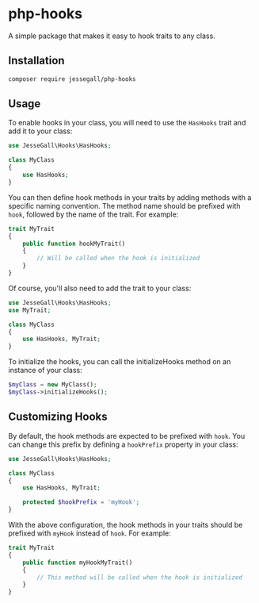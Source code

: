 # php-hooks

A simple package that makes it easy to hook traits to any class.

## Installation

```bash
composer require jessegall/php-hooks
```

## Usage

To enable hooks in your class, you will need to use the `HasHooks` trait and add it to your class:

```php
use JesseGall\Hooks\HasHooks;

class MyClass
{
    use HasHooks;
}
```

You can then define hook methods in your traits by adding methods with a specific naming convention. The method name
should be prefixed with `hook`, followed by the name of the trait. For example:

```php
trait MyTrait
{
    public function hookMyTrait()
    {
        // Will be called when the hook is initialized
    }  
}
```

Of course, you'll also need to add the trait to your class:

```php
use JesseGall\Hooks\HasHooks;
use MyTrait;

class MyClass
{
    use HasHooks, MyTrait;
}
```

To initialize the hooks, you can call the initializeHooks method on an instance of your class:

```php
$myClass = new MyClass();
$myClass->initializeHooks();
```

## Customizing Hooks

By default, the hook methods are expected to be prefixed with `hook`. You can change this prefix by defining a `hookPrefix`
property in your class:

```php
use JesseGall\Hooks\HasHooks;

class MyClass
{
    use HasHooks, MyTrait;

    protected $hookPrefix = 'myHook';
}
```

With the above configuration, the hook methods in your traits should be prefixed with `myHook` instead of `hook`. For example:

```php
trait MyTrait
{
    public function myHookMyTrait()
    {
        // This method will be called when the hook is initialized
    }  
}
```


